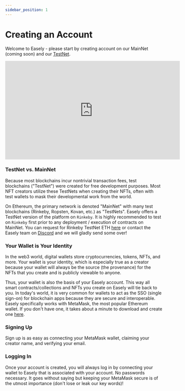 ```yaml
---
sidebar_position: 1
---
```


# Creating an Account

Welcome to Easely - please start by creating account on our MainNet (coming soon) and our [TestNet](https://app.rinkeby.easely.io/).

<iframe width="560" height="315" src="https://www.youtube.com/embed/u1jp-Qca4Jw" title="YouTube video player" frameborder="0" allow="accelerometer; autoplay; clipboard-write; encrypted-media; gyroscope; picture-in-picture" allowfullscreen></iframe>

### TestNet vs. MainNet

Because most blockchains incur nontrivial transaction fees, test blockchains ("TestNet") were created for free development purposes. Most NFT creators utilize these TestNets when creating their NFTs, often with test wallets to mask their developmental work from the world. 

On Ethereum, the primary network is denoted "MainNet" with many test blockchains (Rinkeby, Ropsten, Kovan, etc.) as "TestNets". Easely offers a TestNet version of the platform on `Rinkeby`. It is highly recommended to test on `Rinkeby` first prior to any deployment / execution of contracts on MainNet. You can request for Rinkeby TestNet ETH [here](https://faucet.rinkeby.io/) or contact the Easely team on [Discord](https://discord.gg/VsJuceBV) and we will gladly send some over!

### Your Wallet is Your Identity

In the web3 world, digital wallets store cryptocurrencies, tokens, NFTs, and more. Your wallet is your identity, which is especially true as a creator because your wallet will always be the source (the provenance) for the NFTs that you create and is publicly viewable to anyone. 

Thus, your wallet is also the basis of your Easely account. This way all smart contracts/collections and NFTs you create on Easely will tie back to you. In today's world, it is very common for wallets to act as the SSO (single sign-on) for blockchain apps because they are secure and interoperable. Easely specifically works with MetaMask, the most popular Ethereum wallet. If you don't have one, it takes about a minute to download and create one [here](https://metamask.io/). 

### Signing Up

Sign up is as easy as connecting your MetaMask wallet, claiming your creator name, and verifying your email. 

### Logging In

Once your account is created, you will always log in by connecting your wallet to Easely that is associated with your account. No passwords necessary. It goes without saying but keeping your MetaMask secure is of the utmost importance (don't lose or leak our key words)!